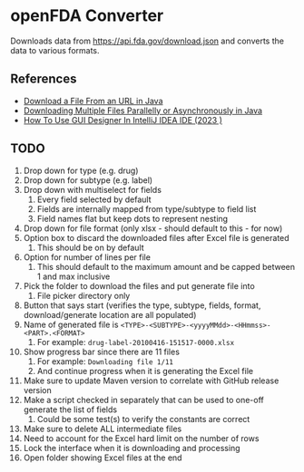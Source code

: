 # openFDA Converter

Downloads data from https://api.fda.gov/download.json and converts the data to various formats.

## References

* [Download a File From an URL in Java](https://www.baeldung.com/java-download-file)
* [Downloading Multiple Files Parallelly or Asynchronously in Java](https://stackoverflow.com/questions/33075208/downloading-multiple-files-parallelly-or-asynchronously-in-java)
* [How To Use GUI Designer In IntelliJ IDEA IDE (2023 )](https://www.youtube.com/watch?v=whF_Qm1epQ8)

## TODO

1. Drop down for type (e.g. drug)
2. Drop down for subtype (e.g. label)
3. Drop down with multiselect for fields
    1. Every field selected by default
    2. Fields are internally mapped from type/subtype to field list
    3. Field names flat but keep dots to represent nesting
4. Drop down for file format (only xlsx - should default to this - for now)
5. Option box to discard the downloaded files after Excel file is generated
    1. This should be on by default
6. Option for number of lines per file
    1. This should default to the maximum amount and be capped between 1 and max inclusive
7. Pick the folder to download the files and put generate file into
    1. File picker directory only
8. Button that says start (verifies the type, subtype, fields, format, download/generate location are all populated)
9. Name of generated file is `<TYPE>-<SUBTYPE>-<yyyyMMdd>-<HHmmss>-<PART>.<FORMAT>`
    1. For example: `drug-label-20100416-151517-0000.xlsx`
10. Show progress bar since there are 11 files
    1. For example: `Downloading file 1/11`
    2. And continue progress when it is generating the Excel file
11. Make sure to update Maven version to correlate with GitHub release version
12. Make a script checked in separately that can be used to one-off generate the list of fields
    1. Could be some test(s) to verify the constants are correct
13. Make sure to delete ALL intermediate files
14. Need to account for the Excel hard limit on the number of rows
15. Lock the interface when it is downloading and processing
16. Open folder showing Excel files at the end

